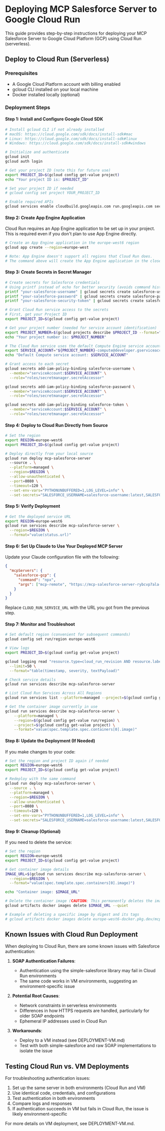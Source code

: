 # Deploying MCP Salesforce Server to Google Cloud Run

This guide provides step-by-step instructions for deploying your MCP Salesforce Server to Google Cloud Platform (GCP) using Cloud Run (serverless).

## Deploy to Cloud Run (Serverless)

### Prerequisites

- A Google Cloud Platform account with billing enabled
- gcloud CLI installed on your local machine
- Docker installed locally (optional)

### Deployment Steps

#### Step 1: Install and Configure Google Cloud SDK

```bash
# Install gcloud CLI if not already installed
# macOS: https://cloud.google.com/sdk/docs/install-sdk#mac
# Linux: https://cloud.google.com/sdk/docs/install-sdk#linux
# Windows: https://cloud.google.com/sdk/docs/install-sdk#windows

# Initialize and authenticate
gcloud init
gcloud auth login

# Get your project ID (note this for future use)
export PROJECT_ID=$(gcloud config get-value project)
echo "Your project ID is: $PROJECT_ID"

# Set your project ID if needed
# gcloud config set project YOUR_PROJECT_ID

# Enable required APIs
gcloud services enable cloudbuild.googleapis.com run.googleapis.com secretmanager.googleapis.com appengine.googleapis.com
```

#### Step 2: Create App Engine Application

Cloud Run requires an App Engine application to be set up in your project. This is required even if you don't plan to use App Engine directly.

```bash
# Create an App Engine application in the europe-west6 region
gcloud app create --region=europe-west

# Note: App Engine doesn't support all regions that Cloud Run does.
# The command above will create the App Engine application in the closest available region.
```

#### Step 3: Create Secrets in Secret Manager

```bash
# Create secrets for Salesforce credentials
# Using printf instead of echo for better security (avoids command history)
printf "your-salesforce-username" | gcloud secrets create salesforce-username --data-file=-
printf "your-salesforce-password" | gcloud secrets create salesforce-password --data-file=-
printf "your-salesforce-security-token" | gcloud secrets create salesforce-token --data-file=-

# Grant Cloud Run service access to the secrets
# First, get your Project ID
export PROJECT_ID=$(gcloud config get-value project)

# Get your project number (needed for service account identification)
export PROJECT_NUMBER=$(gcloud projects describe $PROJECT_ID --format="value(projectNumber)")
echo "Your project number is: $PROJECT_NUMBER"

# The Cloud Run service uses the default Compute Engine service account
export SERVICE_ACCOUNT="${PROJECT_NUMBER}-compute@developer.gserviceaccount.com"
echo "Default Compute service account: $SERVICE_ACCOUNT"

# Grant access to each secret
gcloud secrets add-iam-policy-binding salesforce-username \
  --member="serviceAccount:$SERVICE_ACCOUNT" \
  --role="roles/secretmanager.secretAccessor"

gcloud secrets add-iam-policy-binding salesforce-password \
  --member="serviceAccount:$SERVICE_ACCOUNT" \
  --role="roles/secretmanager.secretAccessor"

gcloud secrets add-iam-policy-binding salesforce-token \
  --member="serviceAccount:$SERVICE_ACCOUNT" \
  --role="roles/secretmanager.secretAccessor"
```

#### Step 4: Deploy to Cloud Run Directly from Source

```bash
# Set the region
export REGION=europe-west6
export PROJECT_ID=$(gcloud config get-value project)

# Deploy directly from your local source
gcloud run deploy mcp-salesforce-server 
  --source . \
  --platform=managed \
  --region=$REGION \
  --allow-unauthenticated \
  --port=8080 \
  --timeout=120 \
  --set-env-vars="PYTHONUNBUFFERED=1,LOG_LEVEL=info" \
  --set-secrets="SALESFORCE_USERNAME=salesforce-username:latest,SALESFORCE_PASSWORD=salesforce-password:latest,SALESFORCE_SECURITY_TOKEN=salesforce-token:latest" \
```

#### Step 5: Verify Deployment

```bash
# Get the deployed service URL
export REGION=europe-west6
gcloud run services describe mcp-salesforce-server \
  --region=$REGION \
  --format="value(status.url)"
```

#### Step 6: Set Up Claude to Use Your Deployed MCP Server

Update your Claude configuration file with the following:

```json
{
  "mcpServers": {
    "salesforce-gcp": {
      "command": "npx",
      "args": ["mcp-remote", "https://mcp-salesforce-server-rybcvp7ala-oa.a.run.app"]
    }
  }
}
```

Replace `CLOUD_RUN_SERVICE_URL` with the URL you got from the previous step.

#### Step 7: Monitor and Troubleshoot

```bash
# Set default region (convenient for subsequent commands)
gcloud config set run/region europe-west6

# View logs
export PROJECT_ID=$(gcloud config get-value project)

gcloud logging read "resource.type=cloud_run_revision AND resource.labels.service_name=mcp-salesforce-server" \
  --limit=50 \
  --format="table(timestamp, severity, textPayload)"

# Check service details
gcloud run services describe mcp-salesforce-server

# List Cloud Run Services Across All Regions
gcloud run services list --platform=managed --project=$(gcloud config get-value project) --format="table(location, name)"

# Get the container image currently in use
gcloud run services describe mcp-salesforce-server \
    --platform=managed \
    --region=$(gcloud config get-value run/region) \
    --project=$(gcloud config get-value project) \
    --format="value(spec.template.spec.containers[0].image)"
```

#### Step 8: Update the Deployment (If Needed)

If you make changes to your code:

```bash
# Set the region and project ID again if needed
export REGION=europe-west6
export PROJECT_ID=$(gcloud config get-value project)

# Redeploy with the same command
gcloud run deploy mcp-salesforce-server \
  --source . \
  --platform=managed \
  --region=$REGION \
  --allow-unauthenticated \
  --port=8080 \
  --timeout=120 \
  --set-env-vars="PYTHONUNBUFFERED=1,LOG_LEVEL=info" \
  --set-secrets="SALESFORCE_USERNAME=salesforce-username:latest,SALESFORCE_PASSWORD=salesforce-password:latest,SALESFORCE_SECURITY_TOKEN=salesforce-token:latest"
```

#### Step 9: Cleanup (Optional)

If you need to delete the service:

```bash
# Set the region
export REGION=europe-west6
export PROJECT_ID=$(gcloud config get-value project)

# Get container image details
IMAGE_URL=$(gcloud run services describe mcp-salesforce-server \
  --region=$REGION \
  --format="value(spec.template.spec.containers[0].image)")

echo "Container image: $IMAGE_URL"

# Delete the container image (CAUTION: This permanently deletes the image)
gcloud artifacts docker images delete $IMAGE_URL --quiet

# Example of deleting a specific image by digest and its tags
# gcloud artifacts docker images delete europe-west6-docker.pkg.dev/mcp-salesforce-server/cloud-run-source-deploy/mcp-salesforce-server@sha256:6a...37 --delete-tags
```

## Known Issues with Cloud Run Deployment

When deploying to Cloud Run, there are some known issues with Salesforce authentication:

1. **SOAP Authentication Failures**: 
   - Authentication using the simple-salesforce library may fail in Cloud Run environments
   - The same code works in VM environments, suggesting an environment-specific issue

2. **Potential Root Causes**:
   - Network constraints in serverless environments
   - Differences in how HTTPS requests are handled, particularly for older SOAP endpoints
   - Ephemeral IP addresses used in Cloud Run

3. **Workarounds**:
   - Deploy to a VM instead (see DEPLOYMENT-VM.md)
   - Test with both simple-salesforce and raw SOAP implementations to isolate the issue

## Testing Cloud Run vs. VM Deployments

For troubleshooting authentication issues:

1. Set up the same server in both environments (Cloud Run and VM)
2. Use identical code, credentials, and configurations
3. Test authentication in both environments
4. Compare logs and responses
5. If authentication succeeds in VM but fails in Cloud Run, the issue is likely environment-specific

For more details on VM deployment, see DEPLOYMENT-VM.md.
